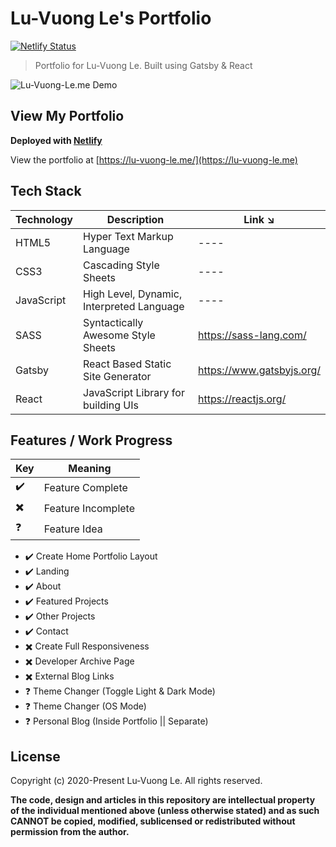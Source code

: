 # Lu-Vuong Le's Portfolio

[![Netlify Status](https://api.netlify.com/api/v1/badges/29204496-cbbb-4599-8946-5cc9151a65e7/deploy-status)](https://app.netlify.com/sites/lu-vuongle/deploys)

> Portfolio for Lu-Vuong Le. Built using Gatsby & React

![Lu-Vuong-Le.me Demo](/src/assets/demo/portfolio.gif)

## View My Portfolio

**Deployed with [Netlify](https://www.netlify.com/)**

View the portfolio at [https://lu-vuong-le.me/](https://lu-vuong-le.me)

## Tech Stack

| Technology | Description                               | Link ↘️                    |
|------------|-------------------------------------------|---------------------------|
| HTML5      | Hyper Text Markup Language                | ----                      |
| CSS3       | Cascading Style Sheets                    | ----                      |
| JavaScript | High Level, Dynamic, Interpreted Language | ----                      |
| SASS       | Syntactically Awesome Style Sheets        | https://sass-lang.com/    |
| Gatsby     | React Based Static Site Generator         | https://www.gatsbyjs.org/ |
| React      | JavaScript Library for building UIs       | https://reactjs.org/      |

## Features / Work Progress

| Key | Meaning            |
|-----|--------------------|
| ✔️   | Feature Complete   |
| ✖️   | Feature Incomplete |
| ❓   | Feature Idea       |

-   ✔️ Create Home Portfolio Layout
-   ✔️ Landing
-   ✔️ About
-   ✔️ Featured Projects
-   ✔️ Other Projects
-   ✔️ Contact
-   ✖️ Create Full Responsiveness
-   ✖️ Developer Archive Page
-   ✖️ External Blog Links
-   ❓ Theme Changer (Toggle Light & Dark Mode)
-   ❓ Theme Changer (OS Mode)
-   ❓ Personal Blog (Inside Portfolio || Separate)

## License

Copyright (c) 2020-Present Lu-Vuong Le. All rights reserved.

**The code, design and articles in this repository are intellectual property of the individual mentioned above (unless otherwise stated) and as such CANNOT be copied, modified, sublicensed or redistributed without permission from the author.**
